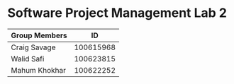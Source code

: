 <h1>Software Project Management Lab 2 </h1>



Group Members |  ID
------------ | -------------
Craig Savage | 100615968
Walid Safi | 100623815
Mahum Khokhar | 100622252
